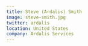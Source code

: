 ```yaml
---
title: Steve (Ardalis) Smith
image: steve-smith.jpg
twitter: ardalis
location: United States
company: Ardalis Services
---
```



